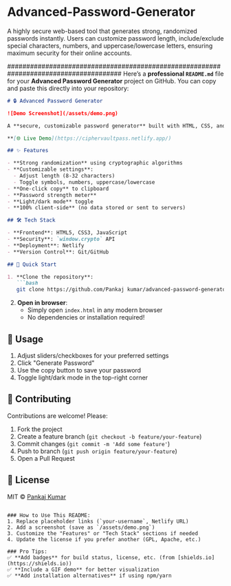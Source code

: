 # Advanced-Password-Generator
A highly secure web-based tool that generates strong, randomized passwords instantly. Users can customize password length, include/exclude special characters, numbers, and uppercase/lowercase letters, ensuring maximum security for their online accounts.


######################################################################################
Here’s a **professional `README.md`** file for your **Advanced Password Generator** project on GitHub. You can copy and paste this directly into your repository:

```markdown
# 🔒 Advanced Password Generator

![Demo Screenshot](/assets/demo.png) 

A **secure, customizable password generator** built with HTML, CSS, and JavaScript. Generate strong, randomized passwords instantly with options for length, symbols, numbers, and case sensitivity. Perfect for developers and security-conscious users.

**[🌐 Live Demo](https://ciphervaultpass.netlify.app/)

## ✨ Features

- **Strong randomization** using cryptographic algorithms
- **Customizable settings**:
  - Adjust length (8-32 characters)
  - Toggle symbols, numbers, uppercase/lowercase
- **One-click copy** to clipboard
- **Password strength meter**
- **Light/dark mode** toggle
- **100% client-side** (no data stored or sent to servers)

## 🛠 Tech Stack

- **Frontend**: HTML5, CSS3, JavaScript
- **Security**: `window.crypto` API
- **Deployment**: Netlify
- **Version Control**: Git/GitHub

## 🚀 Quick Start

1. **Clone the repository**:
   ```bash
   git clone https://github.com/Pankaj kumar/advanced-password-generator.git
   ```

2. **Open in browser**:
   - Simply open `index.html` in any modern browser
   - No dependencies or installation required!

## 📝 Usage

1. Adjust sliders/checkboxes for your preferred settings
2. Click "Generate Password"
3. Use the copy button to save your password
4. Toggle light/dark mode in the top-right corner

## 🤝 Contributing

Contributions are welcome! Please:
1. Fork the project
2. Create a feature branch (`git checkout -b feature/your-feature`)
3. Commit changes (`git commit -m 'Add some feature'`)
4. Push to branch (`git push origin feature/your-feature`)
5. Open a Pull Request

## 📜 License

MIT © [Pankaj Kumar](https://github.com/your-username)

```

### How to Use This README:
1. Replace placeholder links (`your-username`, Netlify URL)
2. Add a screenshot (save as `/assets/demo.png`)
3. Customize the "Features" or "Tech Stack" sections if needed
4. Update the license if you prefer another (GPL, Apache, etc.)

### Pro Tips:
✅ **Add badges** for build status, license, etc. (from [shields.io](https://shields.io))  
✅ **Include a GIF demo** for better visualization  
✅ **Add installation alternatives** if using npm/yarn  

